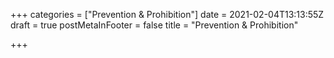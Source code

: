 +++
categories = ["Prevention & Prohibition"]
date = 2021-02-04T13:13:55Z
draft = true
postMetaInFooter = false
title = "Prevention & Prohibition"

+++
